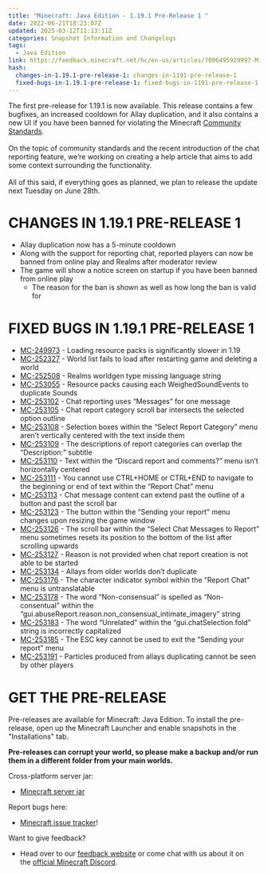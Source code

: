 ```yaml
---
title: "Minecraft: Java Edition - 1.19.1 Pre-Release 1 "
date: 2022-06-21T18:23:07Z
updated: 2025-03-12T11:13:11Z
categories: Snapshot Information and Changelogs
tags:
  - Java Edition
link: https://feedback.minecraft.net/hc/en-us/articles/7096495929997-Minecraft-Java-Edition-1-19-1-Pre-Release-1
hash:
  changes-in-1.19.1-pre-release-1: changes-in-1191-pre-release-1
  fixed-bugs-in-1.19.1-pre-release-1: fixed-bugs-in-1191-pre-release-1
---
```


The first pre-release for 1.19.1 is now available. This release contains a few bugfixes, an increased cooldown for Allay duplication, and it also contains a new UI if you have been banned for violating the Minecraft [Community Standards](https://www.minecraft.net/community-standards).  
​  
On the topic of community standards and the recent introduction of the chat reporting feature, we’re working on creating a help article that aims to add some context surrounding the functionality.  
​  
All of this said, if everything goes as planned, we plan to release the update next Tuesday on June 28th.

# CHANGES IN 1.19.1 PRE-RELEASE 1

- Allay duplication now has a 5-minute cooldown
- Along with the support for reporting chat, reported players can now be banned from online play and Realms after moderator review
- The game will show a notice screen on startup if you have been banned from online play
  - The reason for the ban is shown as well as how long the ban is valid for

# FIXED BUGS IN 1.19.1 PRE-RELEASE 1

- [MC-249973](https://bugs.mojang.com/browse/MC-249973) - Loading resource packs is significantly slower in 1.19
- [MC-252327](https://bugs.mojang.com/browse/MC-252327) - World list fails to load after restarting game and deleting a world
- [MC-252508](https://bugs.mojang.com/browse/MC-252508) - Realms worldgen type missing language string
- [MC-253055](https://bugs.mojang.com/browse/MC-253055) - Resource packs causing each WeighedSoundEvents to duplicate Sounds
- [MC-253102](https://bugs.mojang.com/browse/MC-253102) - Chat reporting uses “Messages” for one message
- [MC-253105](https://bugs.mojang.com/browse/MC-253105) - Chat report category scroll bar intersects the selected option outline
- [MC-253108](https://bugs.mojang.com/browse/MC-253108) - Selection boxes within the “Select Report Category” menu aren’t vertically centered with the text inside them
- [MC-253109](https://bugs.mojang.com/browse/MC-253109) - The descriptions of report categories can overlap the “Description:” subtitle
- [MC-253110](https://bugs.mojang.com/browse/MC-253110) - Text within the “Discard report and comments?” menu isn’t horizontally centered
- [MC-253111](https://bugs.mojang.com/browse/MC-253111) - You cannot use CTRL+HOME or CTRL+END to navigate to the beginning or end of text within the “Report Chat” menu
- [MC-253113](https://bugs.mojang.com/browse/MC-253113) - Chat message content can extend past the outline of a button and past the scroll bar
- [MC-253123](https://bugs.mojang.com/browse/MC-253123) - The button within the “Sending your report” menu changes upon resizing the game window
- [MC-253126](https://bugs.mojang.com/browse/MC-253126) - The scroll bar within the “Select Chat Messages to Report” menu sometimes resets its position to the bottom of the list after scrolling upwards
- [MC-253127](https://bugs.mojang.com/browse/MC-253127) - Reason is not provided when chat report creation is not able to be started
- [MC-253134](https://bugs.mojang.com/browse/MC-253134) - Allays from older worlds don’t duplicate
- [MC-253176](https://bugs.mojang.com/browse/MC-253176) - The character indicator symbol within the “Report Chat” menu is untranslatable
- [MC-253178](https://bugs.mojang.com/browse/MC-253178) - The word “Non-consensual” is spelled as “Non-consentual” within the “gui.abuseReport.reason.non_consensual_intimate_imagery” string
- [MC-253183](https://bugs.mojang.com/browse/MC-253183) - The word “Unrelated” within the “gui.chatSelection.fold” string is incorrectly capitalized
- [MC-253185](https://bugs.mojang.com/browse/MC-253185) - The ESC key cannot be used to exit the “Sending your report” menu
- [MC-253191](https://bugs.mojang.com/browse/MC-253191) - Particles produced from allays duplicating cannot be seen by other players

# GET THE PRE-RELEASE

Pre-releases are available for Minecraft: Java Edition. To install the pre-release, open up the Minecraft Launcher and enable snapshots in the "Installations" tab.

**Pre-releases can corrupt your world, so please make a backup and/or run them in a different folder from your main worlds.**

Cross-platform server jar:

- [Minecraft server jar](https://piston-data.mojang.com/v1/objects/a4d30a572176e81e115d36ec71bd2e67798ed14e/server.jar)

Report bugs here:

- [Minecraft issue tracker](https://aka.ms/snapshotbugs?ref=blog)!

Want to give feedback?

- Head over to our [feedback website](https://aka.ms/snapshotfeedback) or come chat with us about it on the [official Minecraft Discord](https://discordapp.com/invite/minecraft).
